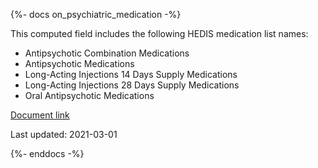 {%- docs on_psychiatric_medication -%}

This computed field includes the following HEDIS medication list names:


- Antipsychotic Combination Medications
- Antipsychotic Medications
- Long-Acting Injections 14 Days Supply Medications
- Long-Acting Injections 28 Days Supply Medications
- Oral Antipsychotic Medications

[Document link](https://docs.google.com/document/d/1gBRAhkC1BYgR1L-dvedAJgxImjE-02m23BavxZx5z80/edit)

Last updated: 2021-03-01

{%- enddocs -%}
